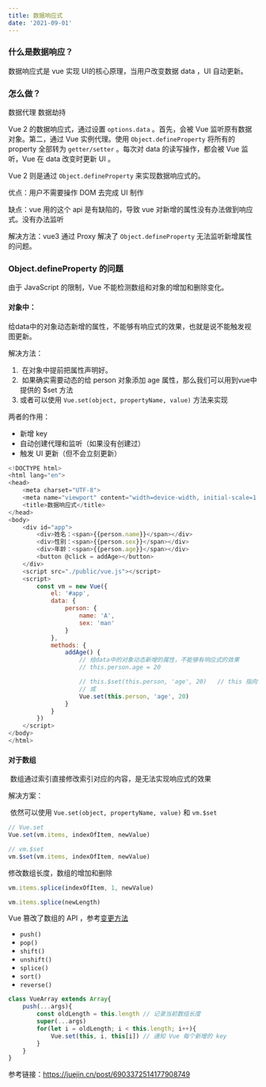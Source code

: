```yaml
---
title: 数据响应式
date: '2021-09-01'
---
```

### 什么是数据响应？

数据响应式是 vue 实现 UI的核心原理，当用户改变数据 data ，UI 自动更新。

### 怎么做？

数据代理     数据劫持

Vue 2 的数据响应式，通过设置 `options.data` 。首先，会被 Vue 监听原有数据对象。第二，通过 Vue 实例代理。使用 `Object.defineProperty` 将所有的 property 全部转为 `getter/setter` 。每次对 data 的读写操作，都会被 Vue 监听，Vue 在 data 改变时更新 UI 。



Vue 2 则是通过 `Object.defineProperty` 来实现数据响应式的。

 优点：用户不需要操作 DOM 去完成 UI 制作

缺点：vue 用的这个 api 是有缺陷的，导致 vue 对新增的属性没有办法做到响应式。没有办法监听

解决方法：vue3 通过  Proxy    解决了 `Object.defineProperty` 无法监听新增属性的问题。





### Object.defineProperty 的问题

由于 JavaScript 的限制，Vue 不能检测数组和对象的增加和删除变化。

#### 对象中：

给data中的对象动态新增的属性，不能够有响应式的效果，也就是说不能触发视图更新。

解决方法：

1. ​	在对象中提前把属性声明好。
2. ​    如果确实需要动态的给 person 对象添加 age 属性，那么我们可以用到vue中提供的 $set 方法 
3. 或者可以使用 `Vue.set(object, propertyName, value)` 方法来实现

两者的作用：

- 新增 key
- 自动创建代理和监听（如果没有创建过）
- 触发 UI 更新（但不会立刻更新）

```js
<!DOCTYPE html>
<html lang="en">
<head>
    <meta charset="UTF-8">
    <meta name="viewport" content="width=device-width, initial-scale=1.0">
    <title>数据响应式</title>
</head>
<body>
    <div id="app">
        <div>姓名：<span>{{person.name}}</span></div>
        <div>性别：<span>{{person.sex}}</span></div>
        <div>年龄：<span>{{person.age}}</span></div>
        <button @click = addAge></button>
    </div>
    <script src="./public/vue.js"></script>
    <script>
        const vm = new Vue({
            el: '#app',
            data: {
                person: {
                    name: 'A',
                    sex: 'man'
                }
            },
            methods: {
                addAge() {
                    // 给data中的对象动态新增的属性，不能够有响应式的效果
                    // this.person.age = 20

                    // this.$set(this.person, 'age', 20)   // this 指向 vm
                    // 或 
                    Vue.set(this.person, 'age', 20)
                }
            }
        })
    </script>
</body>
</html>
```



#### 对于数组

​		数组通过索引直接修改索引对应的内容，是无法实现响应式的效果

解决方案：

​		依然可以使用 `Vue.set(object, propertyName, value)` 和 `vm.$set`

```js
// Vue.set
Vue.set(vm.items, indexOfItem, newValue)

// vm.$set
vm.$set(vm.items, indexOfItem, newValue)
```

修改数组长度，数组的增加和删除

```js
vm.items.splice(indexOfItem, 1, newValue)

vm.items.splice(newLength)
```

Vue 篡改了数组的 API ，参考[变更方法](https://cn.vuejs.org/v2/guide/list.html#变更方法) 

- `push()`
- `pop()`
- `shift()`
- `unshift()`
- `splice()`
- `sort()`
- `reverse()`

```js
class VueArray extends Array{
    push(...args){
        const oldLength = this.length // 记录当前数组长度
        super(...args)
        for(let i = oldLength; i < this.length; i++){
            Vue.set(this, i, this[i]) // 通知 Vue 每个新增的 key
        }
    }
}
```




参考链接：https://juejin.cn/post/6903372514177908749